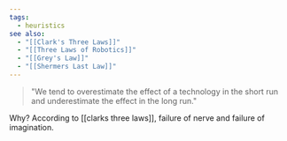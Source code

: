 ```yaml
---
tags:
  - heuristics
see also:
  - "[[Clark's Three Laws]]"
  - "[[Three Laws of Robotics]]"
  - "[[Grey's Law]]"
  - "[[Shermers Last Law]]"
---
```

> "We tend to overestimate the effect of a technology in the short run and underestimate the effect in the long run."

Why? According to [[clarks three laws]], failure of nerve and failure of imagination.